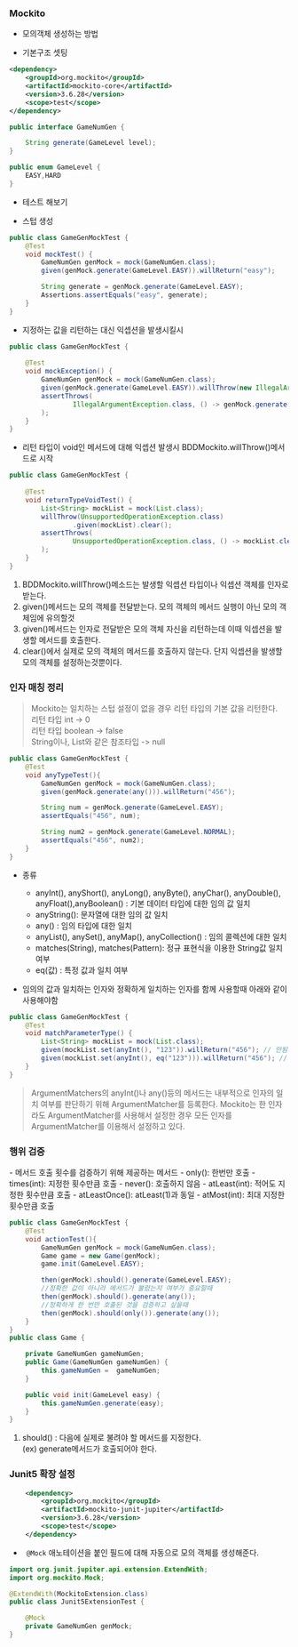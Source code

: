 <h3>Mockito</h3>

- 모의객체 생성하는 방법

* 기본구조 셋팅
```xml
<dependency>
    <groupId>org.mockito</groupId>
    <artifactId>mockito-core</artifactId>
    <version>3.6.28</version>
    <scope>test</scope>
</dependency>
```
```java
public interface GameNumGen {

    String generate(GameLevel level);
}

public enum GameLevel {
    EASY,HARD
}
```
* 테스트 해보기
- 스텁 생성
```java
public class GameGenMockTest {
    @Test
    void mockTest() {
        GameNumGen genMock = mock(GameNumGen.class);
        given(genMock.generate(GameLevel.EASY)).willReturn("easy");

        String generate = genMock.generate(GameLevel.EASY);
        Assertions.assertEquals("easy", generate);
    }
}
```

- 지정하는 값을 리턴하는 대신 익셉션을 발생시킬시
```java
public class GameGenMockTest {
    
    @Test
    void mockException() {
        GameNumGen genMock = mock(GameNumGen.class);
        given(genMock.generate(GameLevel.EASY)).willThrow(new IllegalArgumentException());
        assertThrows(
                IllegalArgumentException.class, () -> genMock.generate(GameLevel.EASY)
        );
    }
}
```




- 리턴 타입이 void인 메서드에 대해 익셉션 발생시 BDDMockito.willThrow()메서드로 시작
```java
public class GameGenMockTest {
    
    @Test
    void returnTypeVoidTest() {
        List<String> mockList = mock(List.class);
        willThrow(UnsupportedOperationException.class)
                .given(mockList).clear();
        assertThrows(
                UnsupportedOperationException.class, () -> mockList.clear()
        );
    }
}

```
1. BDDMockito.willThrow()메소드는 발생할 익셉션 타입이나 익셉션 객체를 인자로 받는다. <br>
2. given()메서드는 모의 객체를 전달받는다. 모의 객체의 메서드 실행이 아닌 모의 객체임에 유의할것<br>
3. given()메서드는 인자로 전달받은 모의 객체 자신을 리턴하는데 이때 익셉션을 발생할 메서드를 호출한다.<br>
4. clear()에서 실제로 모의 객체의 메서드를 호출하지 않는다. 단지 익셉션을 발생할 모의 객체를 설정하는것뿐이다.


<h3> 인자 매칭 정리</h3>

> Mockito는 일치하는 스텁 설정이 없을 경우 리턴 타입의 기본 값을 리턴한다.<br>
> 리턴 타입 int -> 0 <br>
> 리턴 타입 boolean -> false <br>
> String이나, List와 같은 참조타입 -> null

```java
public class GameGenMockTest {
    @Test
    void anyTypeTest(){
        GameNumGen genMock = mock(GameNumGen.class);
        given(genMock.generate(any())).willReturn("456");

        String num = genMock.generate(GameLevel.EASY);
        assertEquals("456", num);

        String num2 = genMock.generate(GameLevel.NORMAL);
        assertEquals("456", num2);
    }
}
```

- 종류
    - anyInt(), anyShort(), anyLong(), anyByte(), anyChar(), anyDouble(), anyFloat(),anyBoolean()
        : 기본 데이터 타입에 대한 임의 값 일치
    - anyString(): 문자열에 대한 임의 값 일치
    - any() : 임의 타입에 대한 일치
    - anyList(), anySet(), anyMap(), anyCollection() : 임의 콜렉션에 대한 일치
    - matches(String), matches(Pattern): 정규 표현식을 이용한 String값 일치 여부
    - eq(값) : 특정 값과 일치 여부



- 임의의 값과 일치하는 인자와 정확하게 일치하는 인자를 함께 사용할때 아래와 같이 사용해야함
```java
public class GameGenMockTest {
    @Test
    void matchParameterType() {
        List<String> mockList = mock(List.class);
        given(mockList.set(anyInt(), "123")).willReturn("456"); // 안됨
        given(mockList.set(anyInt(), eq("123"))).willReturn("456"); // 가능
    }
}
```

> ArgumentMatchers의 anyInt()나 any()등의 메서드는 내부적으로 인자의 일치 여부를 판단하기 위해 ArgumentMatcher를 등록한다.
> Mockito는 한 인자라도 ArgumentMatcher를 사용해서 설정한 경우 모든 인자를 ArgumentMatcher를 이용해서 설정하고 있다.


<h3>행위 검증</h3>
- 메서드 호출 횟수를 검증하기 위해 제공하는 메서드
    - only(): 한번만 호출
    - times(int): 지정한 횟수만큼 호출
    - never(): 호출하지 않음
    - atLeast(int): 적어도 지정한 횟수만큼 호출
    - atLeastOnce(): atLeast(1)과 동일
    - atMost(int): 최대 지정한 횟수만큼 호출
    
```java
public class GameGenMockTest {
    @Test
    void actionTest(){
        GameNumGen genMock = mock(GameNumGen.class);
        Game game = new Game(genMock);
        game.init(GameLevel.EASY);

        then(genMock).should().generate(GameLevel.EASY);
        //정확한 값이 아니라 메서드가 불렸는지 여부가 중요할때
        then(genMock).should().generate(any());
        //정확하게 한 번만 호출된 것을 검증하고 싶을때
        then(genMock).should(only()).generate(any());
    }
}
public class Game {

    private GameNumGen gameNumGen;
    public Game(GameNumGen gameNumGen) {
        this.gameNumGen =  gameNumGen;
    }

    public void init(GameLevel easy) {
        this.gameNumGen.generate(easy);
    }
}
```
1. should() : 다음에 실제로 불려야 할 메서드를 지정한다. <br>
   (ex) generate메서드가 호출되어야 한다.

<h3>Junit5 확장 설정</h3>

```xml
    <dependency>
        <groupId>org.mockito</groupId>
        <artifactId>mockito-junit-jupiter</artifactId>
        <version>3.6.28</version>
        <scope>test</scope>
    </dependency>
```
- <code> @Mock</code> 애노테이션을 붙인 필드에 대해 자동으로 모의 객체를 생성해준다.

```java
import org.junit.jupiter.api.extension.ExtendWith;
import org.mockito.Mock;

@ExtendWith(MockitoExtension.class)
public class Junit5ExtensionTest {

    @Mock
    private GameNumGen genMock;
}
```